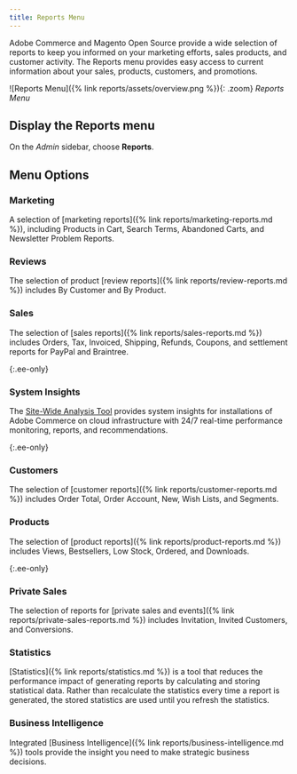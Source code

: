 ```yaml
---
title: Reports Menu
---
```


Adobe Commerce and Magento Open Source provide a wide selection of reports to keep you informed on your marketing efforts, sales products, and customer activity. The Reports menu provides easy access to current information about your sales, products, customers, and promotions.

![Reports Menu]({% link reports/assets/overview.png %}){: .zoom}
_Reports Menu_

## Display the Reports menu

On the _Admin_ sidebar, choose **Reports**.

## Menu Options

### Marketing

A selection of [marketing reports]({% link reports/marketing-reports.md %}), including Products in Cart, Search Terms, Abandoned Carts, and Newsletter Problem Reports.

### Reviews

The selection of product [review reports]({% link reports/review-reports.md %}) includes By Customer and By Product.

### Sales

The selection of [sales reports]({% link reports/sales-reports.md %}) includes Orders, Tax, Invoiced, Shipping, Refunds, Coupons, and settlement reports for PayPal and Braintree.

{:.ee-only}
### System Insights

The [Site-Wide Analysis Tool](https://experienceleague.adobe.com/docs/commerce-operations/tools/site-wide-analysis-tool/access.html) provides system insights for installations of Adobe Commerce on cloud infrastructure with 24/7 real-time performance monitoring, reports, and recommendations.

{:.ee-only}
### Customers

The selection of [customer reports]({% link reports/customer-reports.md %}) includes Order Total, Order Account, New, Wish Lists, and Segments.

### Products

The selection of [product reports]({% link reports/product-reports.md %}) includes Views, Bestsellers, Low Stock, Ordered, and Downloads.

{:.ee-only}
### Private Sales

The selection of reports for [private sales and events]({% link reports/private-sales-reports.md %}) includes Invitation, Invited Customers, and Conversions.

### Statistics

[Statistics]({% link reports/statistics.md %}) is a tool that reduces the performance impact of generating reports by calculating and storing statistical data. Rather than recalculate the statistics every time a report is generated, the stored statistics are used until you refresh the statistics.

### Business Intelligence

Integrated [Business Intelligence]({% link reports/business-intelligence.md %}) tools provide the insight you need to make strategic business decisions.

